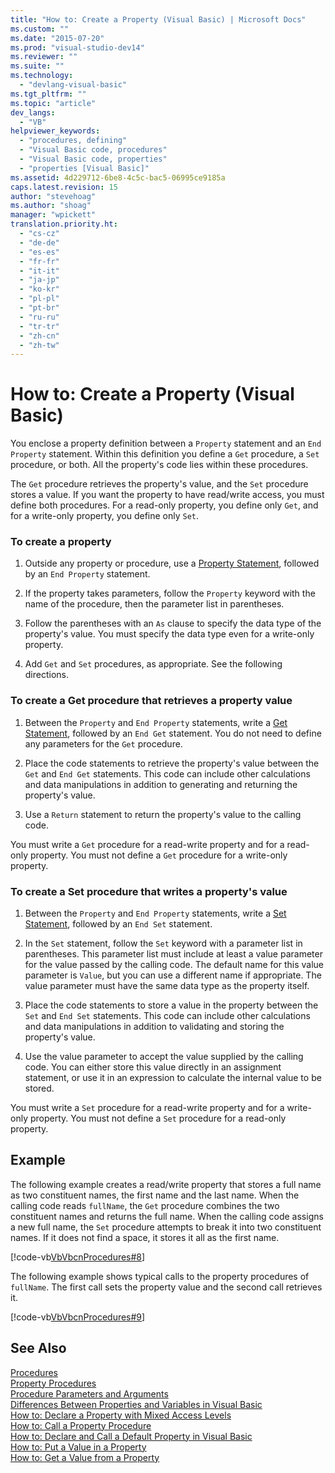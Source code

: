 ```yaml
---
title: "How to: Create a Property (Visual Basic) | Microsoft Docs"
ms.custom: ""
ms.date: "2015-07-20"
ms.prod: "visual-studio-dev14"
ms.reviewer: ""
ms.suite: ""
ms.technology: 
  - "devlang-visual-basic"
ms.tgt_pltfrm: ""
ms.topic: "article"
dev_langs: 
  - "VB"
helpviewer_keywords: 
  - "procedures, defining"
  - "Visual Basic code, procedures"
  - "Visual Basic code, properties"
  - "properties [Visual Basic]"
ms.assetid: 4d229712-6be8-4c5c-bac5-06995ce9185a
caps.latest.revision: 15
author: "stevehoag"
ms.author: "shoag"
manager: "wpickett"
translation.priority.ht: 
  - "cs-cz"
  - "de-de"
  - "es-es"
  - "fr-fr"
  - "it-it"
  - "ja-jp"
  - "ko-kr"
  - "pl-pl"
  - "pt-br"
  - "ru-ru"
  - "tr-tr"
  - "zh-cn"
  - "zh-tw"
---
```

# How to: Create a Property (Visual Basic)
You enclose a property definition between a `Property` statement and an `End Property` statement. Within this definition you define a `Get` procedure, a `Set` procedure, or both. All the property's code lies within these procedures.  
  
 The `Get` procedure retrieves the property's value, and the `Set` procedure stores a value. If you want the property to have read/write access, you must define both procedures. For a read-only property, you define only `Get`, and for a write-only property, you define only `Set`.  
  
### To create a property  
  
1.  Outside any property or procedure, use a [Property Statement](../../../visual-basic/language-reference/statements/property-statement.md), followed by an `End Property` statement.  
  
2.  If the property takes parameters, follow the `Property` keyword with the name of the procedure, then the parameter list in parentheses.  
  
3.  Follow the parentheses with an `As` clause to specify the data type of the property's value. You must specify the data type even for a write-only property.  
  
4.  Add `Get` and `Set` procedures, as appropriate. See the following directions.  
  
### To create a Get procedure that retrieves a property value  
  
1.  Between the `Property` and `End Property` statements, write a [Get Statement](../../../visual-basic/language-reference/statements/get-statement.md), followed by an `End Get` statement. You do not need to define any parameters for the `Get` procedure.  
  
2.  Place the code statements to retrieve the property's value between the `Get` and `End Get` statements. This code can include other calculations and data manipulations in addition to generating and returning the property's value.  
  
3.  Use a `Return` statement to return the property's value to the calling code.  
  
 You must write a `Get` procedure for a read-write property and for a read-only property. You must not define a `Get` procedure for a write-only property.  
  
### To create a Set procedure that writes a property's value  
  
1.  Between the `Property` and `End Property` statements, write a [Set Statement](../../../visual-basic/language-reference/statements/set-statement.md), followed by an `End Set` statement.  
  
2.  In the `Set` statement, follow the `Set` keyword with a parameter list in parentheses. This parameter list must include at least a value parameter for the value passed by the calling code. The default name for this value parameter is `Value`, but you can use a different name if appropriate. The value parameter must have the same data type as the property itself.  
  
3.  Place the code statements to store a value in the property between the `Set` and `End Set` statements. This code can include other calculations and data manipulations in addition to validating and storing the property's value.  
  
4.  Use the value parameter to accept the value supplied by the calling code. You can either store this value directly in an assignment statement, or use it in an expression to calculate the internal value to be stored.  
  
 You must write a `Set` procedure for a read-write property and for a write-only property. You must not define a `Set` procedure for a read-only property.  
  
## Example  
 The following example creates a read/write property that stores a full name as two constituent names, the first name and the last name. When the calling code reads `fullName`, the `Get` procedure combines the two constituent names and returns the full name. When the calling code assigns a new full name, the `Set` procedure attempts to break it into two constituent names. If it does not find a space, it stores it all as the first name.  
  
 [!code-vb[VbVbcnProcedures#8](../../../visual-basic/language-reference/procedures/codesnippet/VisualBasic/how-to-create-a-property_1.vb)]  
  
 The following example shows typical calls to the property procedures of `fullName`. The first call sets the property value and the second call retrieves it.  
  
 [!code-vb[VbVbcnProcedures#9](../../../visual-basic/language-reference/procedures/codesnippet/VisualBasic/how-to-create-a-property_2.vb)]  
  
## See Also  
 [Procedures](../../../visual-basic/language-reference/procedures/index.md)   
 [Property Procedures](../../../visual-basic/language-reference/procedures/property-procedures.md)   
 [Procedure Parameters and Arguments](../../../visual-basic/language-reference/procedures/procedure-parameters-and-arguments.md)   
 [Differences Between Properties and Variables in Visual Basic](../../../visual-basic/language-reference/procedures/differences-between-properties-and-variables.md)   
 [How to: Declare a Property with Mixed Access Levels](../../../visual-basic/language-reference/procedures/how-to-declare-a-property-with-mixed-access-levels.md)   
 [How to: Call a Property Procedure](../../../visual-basic/language-reference/procedures/how-to-call-a-property-procedure.md)   
 [How to: Declare and Call a Default Property in Visual Basic](../../../visual-basic/language-reference/procedures/how-to-declare-and-call-a-default-property.md)   
 [How to: Put a Value in a Property](../../../visual-basic/language-reference/procedures/how-to-put-a-value-in-a-property.md)   
 [How to: Get a Value from a Property](../../../visual-basic/language-reference/procedures/how-to-get-a-value-from-a-property.md)